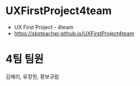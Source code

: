 # UXFirstProject4team
- UX First Project - 4team
- https://sbsteacher.github.io/UXFirstProject4team

# 4팀 팀원
김예리, 유정원, 황보규림
